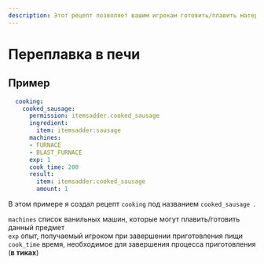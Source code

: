 ```yaml
---
description: Этот рецепт позволяет вашим игрокам готовить/плавить материалы
---
```


# Переплавка в печи

## Пример

```yaml
  cooking:
    cooked_sausage:
      permission: itemsadder.cooked_sausage
      ingredient:
        item: itemsadder:sausage
      machines:
      - FURNACE
      - BLAST_FURNACE
      exp: 1
      cook_time: 200
      result:
        item: itemsadder:cooked_sausage
        amount: 1
```

В этом примере я создал рецепт `cooking` под названием `cooked_sausage `.

`machines` список ванильных машин, которые могут плавить/готовить данный предмет\
`exp` опыт, получаемый игроком при завершении приготовления пищи\
`cook_time` время, необходимое для завершения процесса приготовления (**в тиках**)
